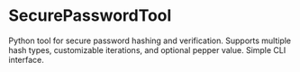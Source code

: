 # SecurePasswordTool
Python tool for secure password hashing and verification. Supports multiple hash types, customizable iterations, and optional pepper value. Simple CLI interface.
